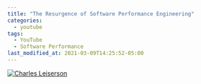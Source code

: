 ```yaml
---
title: "The Resurgence of Software Performance Engineering"
categories:
  - youtube
tags:
  - YouTube
  - Software Performance  
last_modified_at: 2021-03-09T14:25:52-05:00
---
```


[![Charles Leiserson](https://img.youtube.com/vi/ELn4iFwb1vo/0.jpg)](https://www.youtube.com/watch?v=ELn4iFwb1vo "Everything Is AWESOME")
